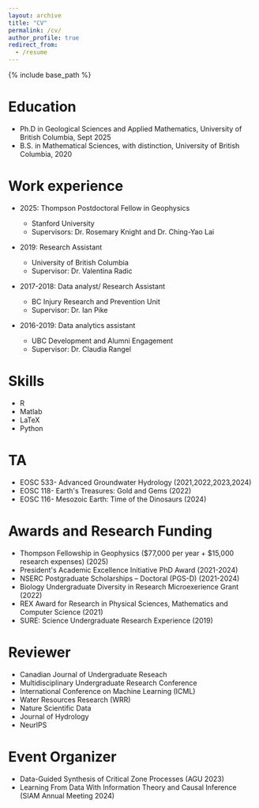 ```yaml
---
layout: archive
title: "CV"
permalink: /cv/
author_profile: true
redirect_from:
  - /resume
---
```


{% include base_path %}

Education
======
* Ph.D in Geological Sciences and Applied Mathematics, University of British Columbia, Sept 2025
* B.S. in Mathematical Sciences, with distinction, University of British Columbia, 2020

Work experience
======
* 2025: Thompson Postdoctoral Fellow in Geophysics
  * Stanford University
  * Supervisors: Dr. Rosemary Knight and Dr. Ching-Yao Lai

* 2019: Research Assistant
  * University of British Columbia
  * Supervisor: Dr. Valentina Radic

* 2017-2018: Data analyst/ Research Assistant
  * BC Injury Research and Prevention Unit
  * Supervisor: Dr. Ian Pike

* 2016-2019: Data analytics assistant
  * UBC Development and Alumni Engagement
  * Supervisor: Dr. Claudia Rangel
  
Skills
======
* R
* Matlab
* LaTeX
* Python
  
TA
======
* EOSC 533- Advanced Groundwater Hydrology (2021,2022,2023,2024)
* EOSC 118- Earth's Treasures: Gold and Gems (2022)
* EOSC 116- Mesozoic Earth: Time of the Dinosaurs (2024)

Awards and Research Funding
======
* Thompson Fellowship in Geophysics ($77,000 per year + $15,000 research expenses) (2025)
* President's Academic Excellence Initiative PhD Award (2021-2024)
* NSERC Postgraduate Scholarships – Doctoral (PGS-D) (2021-2024)
* Biology Undergraduate Diversity in Research Microexerience Grant (2022)
* REX Award for Research in Physical Sciences, Mathematics and Computer Science (2021)
* SURE: Science Undergraduate Research Experience (2019)
  
Reviewer
======
* Canadian Journal of Undergraduate Reseach
* Multidisciplinary Undergraduate Research Conference
* International Conference on Machine Learning (ICML)
* Water Resources Research (WRR)
* Nature Scientific Data
* Journal of Hydrology
* NeurIPS

Event Organizer
======
* Data-Guided Synthesis of Critical Zone Processes (AGU 2023)
* Learning From Data With Information Theory and Causal Inference (SIAM Annual Meeting 2024)
